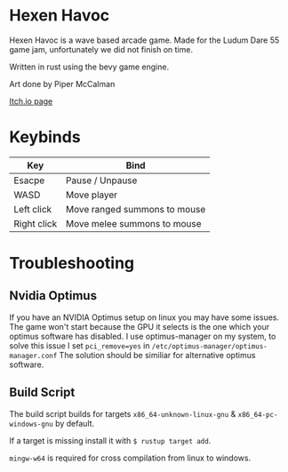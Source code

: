 # Hexen Havoc

Hexen Havoc is a wave based arcade game. Made for the Ludum Dare 55 game jam, unfortunately we did not finish on time.

Written in rust using the bevy game engine.

Art done by Piper McCalman

[Itch.io page](https://oxnh.itch.io/hexen-havoc)

# Keybinds
Key           | Bind
------------- | -------------------------
Esacpe        | Pause / Unpause
WASD          | Move player
Left click    | Move ranged summons to mouse
Right click   | Move melee summons to mouse

# Troubleshooting

## Nvidia Optimus
If you have an NVIDIA Optimus setup on linux you may have some issues.
The game won't start because the GPU it selects is the one which your optimus software has disabled.
I use optimus-manager on my system, to solve this issue I set `pci_remove=yes` in `/etc/optimus-manager/optimus-manager.conf`
The solution should be similiar for alternative optimus software.

## Build Script
The build script builds for targets `x86_64-unknown-linux-gnu` & `x86_64-pc-windows-gnu` by default.

If a target is missing install it with `$ rustup target add`.

`mingw-w64` is required for cross compilation from linux to windows.
